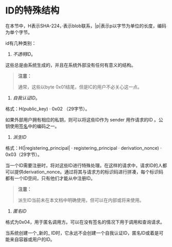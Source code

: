 # ID的特殊结构

在本节中，H表示SHA-224，·表示blob联系，\|p\|表示p以字节为单位的长度，编码为单个字节。

id有几种类别：

1. _不透明ID_。

这些总是由系统生成的，并且在系统外部没有任何有意义的结构。

> **注意：**
>
> 通常，这些以byte 0x01结尾，但是IC的用户不必关心这一点。

1. _自我认证ID_。

格式：H\(public\_key\) · 0x02 （29字节）。

如果外部用户拥有相应的私钥，则可以将这些ID作为 sender 用作请求的ID 。公钥使用[签名](https://sdk.dfinity.org/docs/interface-spec/index.html#signatures)中的编码之一。

1. _派生ID_

格式：H\(\|registering\_principal\| · registering\_principal · derivation\_nonce\) · 0x03（29字节）。

当一个ID需要注册时，将对这些ID进行特殊处理。在这样的请求中，请求ID的人都可以提供derivation\_nonce。通过将其与请求方的标识码进行拼凑，每个标识码都有一个ID空间，只有他们才能从中注册ID。

> **注意：**
>
> 派生ID当前未在本文档中明确使用，但可以在内部或将来使用。

1. _匿名ID_

格式为0x04，用于匿名调用方。可以在没有签名的情况下用于调用和查询请求。

当系统创建一个_新的_ ID时，它永远不会创建一个自我认证ID，匿名ID或着是可能来自容器或用户的ID。

